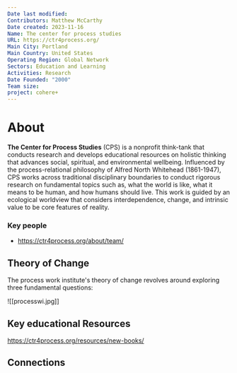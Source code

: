 ```yaml
---
Date last modified: 
Contributors: Matthew McCarthy
Date created: 2023-11-16
Name: The center for process studies
URL: https://ctr4process.org/
Main City: Portland
Main Country: United States
Operating Region: Global Network
Sectors: Education and Learning
Activities: Research
Date Founded: "2000"
Team size: 
project: cohere+
---
```


# About 

**The Center for Process Studies** (CPS) is a nonprofit think-tank that conducts research and develops educational resources on holistic thinking that advances social, spiritual, and environmental wellbeing. Influenced by the process-relational philosophy of Alfred North Whitehead (1861-1947), CPS works across traditional disciplinary boundaries to conduct rigorous research on fundamental topics such as, what the world is like, what it means to be human, and how humans should live. This work is guided by an ecological worldview that considers interdependence, change, and intrinsic value to be core features of reality.

### Key people 

- https://ctr4process.org/about/team/
## Theory of Change 

The process work institute's theory of change revolves around exploring three fundamental questions:

![[processwi.jpg]]
## Key educational Resources 

https://ctr4process.org/resources/new-books/
## Connections 

